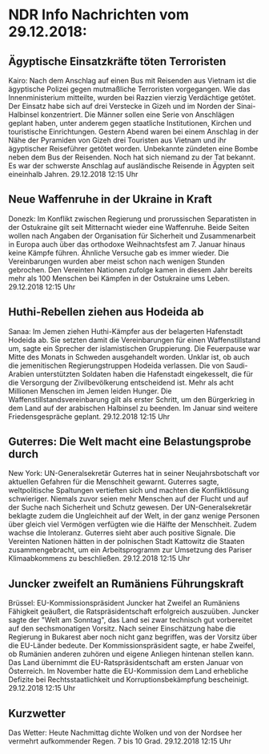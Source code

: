 # NDR Info Nachrichten vom 29.12.2018:


## Ägyptische Einsatzkräfte töten Terroristen
Kairo: Nach dem Anschlag auf einen Bus mit Reisenden aus Vietnam ist die ägyptische Polizei gegen mutmaßliche Terroristen vorgegangen. Wie das Innenministerium mitteilte, wurden bei Razzien vierzig Verdächtige getötet. Der Einsatz habe sich auf drei Verstecke in Gizeh und im Norden der Sinai-Halbinsel konzentriert. Die Männer sollen eine Serie von Anschlägen geplant haben, unter anderem gegen staatliche Institutionen, Kirchen und touristische Einrichtungen. Gestern Abend waren bei einem Anschlag in der Nähe der Pyramiden von Gizeh drei Touristen aus Vietnam und ihr ägyptischer Reiseführer getötet worden. Unbekannte zündeten eine Bombe neben dem Bus der Reisenden. Noch hat sich niemand zu der Tat bekannt. Es war der schwerste Anschlag auf ausländische Reisende in Ägypten seit eineinhalb Jahren. 29.12.2018 12:15 Uhr 

## Neue Waffenruhe in der Ukraine in Kraft
Donezk: 	Im Konflikt zwischen Regierung und prorussischen Separatisten in der Ostukraine gilt seit Mitternacht wieder eine Waffenruhe. Beide Seiten wollen nach Angaben der Organisation für Sicherheit und Zusammenarbeit in Europa auch über das orthodoxe Weihnachtsfest am 7. Januar hinaus keine Kämpfe führen. Ähnliche Versuche gab es immer wieder. Die Vereinbarungen wurden aber meist schon nach wenigen Stunden gebrochen. Den Vereinten Nationen zufolge kamen in diesem Jahr bereits mehr als 100 Menschen bei Kämpfen in der Ostukraine ums Leben. 29.12.2018 12:15 Uhr 

## Huthi-Rebellen ziehen aus Hodeida ab
Sanaa: Im Jemen ziehen Huthi-Kämpfer aus der belagerten Hafenstadt Hodeida ab. Sie setzten damit die Vereinbarungen für einen Waffenstillstand um, sagte ein Sprecher der islamistischen Gruppierung. Die Feuerpause war Mitte des Monats in Schweden ausgehandelt worden. Unklar ist, ob auch die jemenitischen Regierungstruppen Hodeida verlassen. Die von Saudi-Arabien unterstützten Soldaten haben die Hafenstadt eingekesselt, die für die Versorgung der Zivilbevölkerung entscheidend ist. Mehr als acht Millionen Menschen im Jemen leiden Hunger. Die Waffenstillstandsvereinbarung gilt als erster Schritt, um den Bürgerkrieg in dem Land auf der arabischen Halbinsel zu beenden. Im Januar sind weitere Friedensgespräche geplant. 29.12.2018 12:15 Uhr 

## Guterres: Die Welt macht eine Belastungsprobe durch
New York: UN-Generalsekretär Guterres hat in seiner Neujahrsbotschaft vor aktuellen Gefahren für die Menschheit gewarnt. Guterres sagte, weltpolitische Spaltungen vertieften sich und machten die Konfliktlösung schwieriger. Niemals zuvor seien mehr Menschen auf der Flucht und auf der Suche nach Sicherheit und Schutz gewesen. Der UN-Generalsekretär beklagte zudem die Ungleichheit auf der Welt, in der ganz wenige Personen über gleich viel Vermögen verfügten wie die Hälfte der Menschheit. Zudem wachse die Intoleranz. Guterres sieht aber auch positive Signale. Die Vereinten Nationen hätten in der polnischen Stadt Kattowitz die Staaten zusammengebracht, um ein Arbeitsprogramm zur Umsetzung des Pariser Klimaabkommens zu beschließen. 29.12.2018 12:15 Uhr 

## Juncker zweifelt an Rumäniens Führungskraft
Brüssel:	EU-Kommissionspräsident Juncker hat Zweifel an Rumäniens Fähigkeit geäußert, die Ratspräsidentschaft erfolgreich auszuüben. Juncker sagte der "Welt am Sonntag", das Land sei zwar technisch gut vorbereitet auf den sechsmonatigen Vorsitz. Nach seiner Einschätzung habe die Regierung in Bukarest aber noch nicht ganz begriffen, was der Vorsitz über die EU-Länder bedeute. Der Kommissionspräsident sagte, er habe Zweifel, ob Rumänien anderen zuhören und eigene Anliegen hintenan stellen kann. Das Land übernimmt die EU-Ratspräsidentschaft am ersten Januar von Österreich. Im November hatte die EU-Kommission dem Land erhebliche Defizite bei Rechtsstaatlichkeit und Korruptionsbekämpfung bescheinigt. 29.12.2018 12:15 Uhr 

## Kurzwetter
Das Wetter: Heute Nachmittag dichte Wolken und von der Nordsee her vermehrt aufkommender Regen. 7 bis 10 Grad. 29.12.2018 12:15 Uhr 
